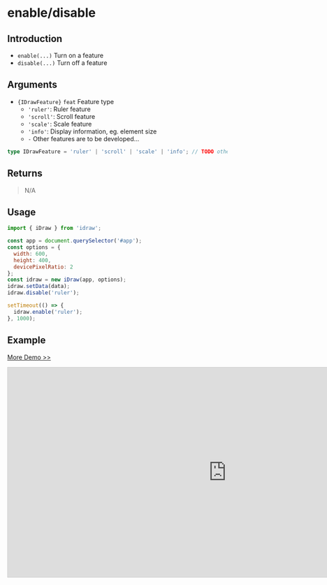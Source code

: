 # enable/disable

## Introduction

- `enable(...)` Turn on a feature
- `disable(...)` Turn off a feature

## Arguments

- `{IDrawFeature}` `feat` Feature type
  - `'ruler'`: Ruler feature
  - `'scroll'`: Scroll feature
  - `'scale'`: Scale feature
  - `'info'`: Display information, eg. element size
  - `-` Other features are to be developed...

```ts
type IDrawFeature = 'ruler' | 'scroll' | 'scale' | 'info'; // TODO other feature
```

## Returns

> N/A

## Usage

```js
import { iDraw } from 'idraw';

const app = document.querySelector('#app');
const options = {
  width: 600,
  height: 400,
  devicePixelRatio: 2
};
const idraw = new iDraw(app, options);
idraw.setData(data);
idraw.disable('ruler');

setTimeout(() => {
  idraw.enable('ruler');
}, 1000);
```

## Example

[More Demo >>](https://idrawjs.com/playground/?demo=api-enable)

<iframe class="idraw-playground-preview" 
  src="https://idrawjs.com/playground/?demo=api-enable&header=false&sider=false&default-editor-split=50" 
  width="1000" height="480" frameborder="no" border="0"
  style="border: 1px solid #cecece; margin: 0px auto;"
></iframe>

